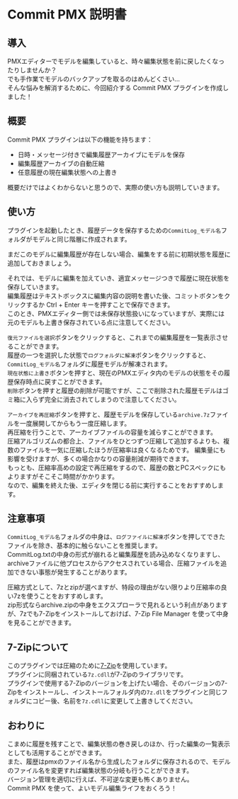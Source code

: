 # Commit PMX 説明書

## 導入
PMXエディターでモデルを編集していると、時々編集状態を前に戻したくなったりしませんか？  
でも手作業でモデルのバックアップを取るのはめんどくさい…  
そんな悩みを解消するために、今回紹介する Commit PMX プラグインを作成しました！

## 概要
Commit PMX プラグインは以下の機能を持ちます：
- 日時・メッセージ付きで編集履歴アーカイブにモデルを保存
- 編集履歴アーカイブの自動圧縮
- 任意履歴の現在編集状態への上書き

概要だけではよくわからないと思うので、実際の使い方も説明していきます。

## 使い方
プラグインを起動したとき、履歴データを保存するための`CommitLog_モデル名`フォルダがモデルと同じ階層に作成されます。

まだこのモデルに編集履歴が存在しない場合、編集をする前に初期状態を履歴に追加しておきましょう。

それでは、モデルに編集を加えていき、適宜メッセージつきで履歴に現在状態を保存していきます。  
編集履歴はテキストボックスに編集内容の説明を書いた後、コミットボタンをクリックするか Ctrl + Enter キーを押すことで保存できます。  
このとき、PMXエディター側では未保存状態扱いになっていますが、実際には元のモデルも上書き保存されている点に注意してください。

`復元ファイルを選択`ボタンをクリックすると、これまでの編集履歴を一覧表示させることができます。  
履歴の一つを選択した状態で`ログフォルダに解凍`ボタンをクリックすると、`CommitLog_モデル名`フォルダに履歴モデルが解凍されます。  
`現在状態に上書き`ボタンを押すと、現在のPMXエディタ内のモデルの状態をその履歴保存時点に戻すことができます。  
`削除`ボタンを押すと履歴の削除が可能ですが、ここで削除された履歴モデルはゴミ箱に入らず完全に消去されてしまうので注意してください。

`アーカイブを再圧縮`ボタンを押すと、履歴モデルを保存している`archive.7z`ファイルを一度展開してからもう一度圧縮します。  
再圧縮を行うことで、アーカイブファイルの容量を減らすことができます。  
圧縮アルゴリズムの都合上、ファイルをひとつずつ圧縮して追加するよりも、複数のファイルを一気に圧縮したほうが圧縮率は良くなるためです。
編集量にも影響を受けますが、多くの場合かなりの容量削減が期待できます。  
もっとも、圧縮率高めの設定で再圧縮をするので、履歴の数とPCスペックにもよりますがそこそこ時間がかかります。  
なので、編集を終えた後、エディタを閉じる前に実行することをおすすめします。

## 注意事項

`CommitLog_モデル名`フォルダの中身は、`ログファイルに解凍`ボタンを押してできたファイルを除き、基本的に触らないことを推奨します。  
CommitLog.txtの中身の形式が崩れると編集履歴を読み込めなくなりますし、archiveファイルに他プロセスからアクセスされている場合、圧縮ファイルを追加できない事態が発生することがあります。

圧縮方式として、7zとzipが選べますが、特段の理由がない限りより圧縮率の良い7zを使うことをおすすめします。  
zip形式ならarchive.zipの中身をエクスプローラで見れるという利点がありますが、7zでも7-Zipをインストールしておけば、7-Zip File Manager を使って中身を見ることができます。  

## 7-Zipについて
このプラグインでは圧縮のために[7-Zip](https://sevenzip.osdn.jp/)を使用しています。  
プラグインに同梱されている`7z.cdll`が7-Zipのライブラリです。  
プラグインで使用する7-Zipのバージョンを上げたい場合、そのバージョンの7-Zipをインストールし、インストールフォルダ内の`7z.dll`をプラグインと同じフォルダにコピー後、名前を`7z.cdll`に変更して上書きしてください。

## おわりに
こまめに履歴を残すことで、編集状態の巻き戻しのほか、行った編集の一覧表示としても活用することができます。  
また、履歴はpmxのファイル名から生成したフォルダに保存されるので、モデルのファイル名を変更すれば編集状態の分岐も行うことができます。  
バージョン管理を適切に行えば、不可逆な変更も怖くありません。  
Commit PMX を使って、よいモデル編集ライフをおくろう！
